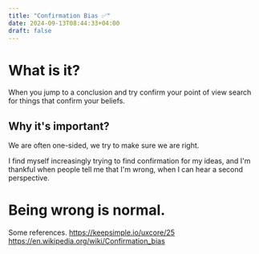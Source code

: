 ```yaml
---
title: "Confirmation Bias ✅"
date: 2024-09-13T08:44:33+04:00
draft: false
---
```

# What is it?
When you jump to a conclusion and try confirm your point of view search for things that confirm your beliefs.

## Why it's important?
We are often one-sided, we try to make sure we are right. 

I find myself increasingly trying to find confirmation for my ideas, and I'm thankful when people tell me that I'm wrong, when I can hear a second perspective.

# Being wrong is normal.

Some references.
https://keepsimple.io/uxcore/25 https://en.wikipedia.org/wiki/Confirmation_bias
